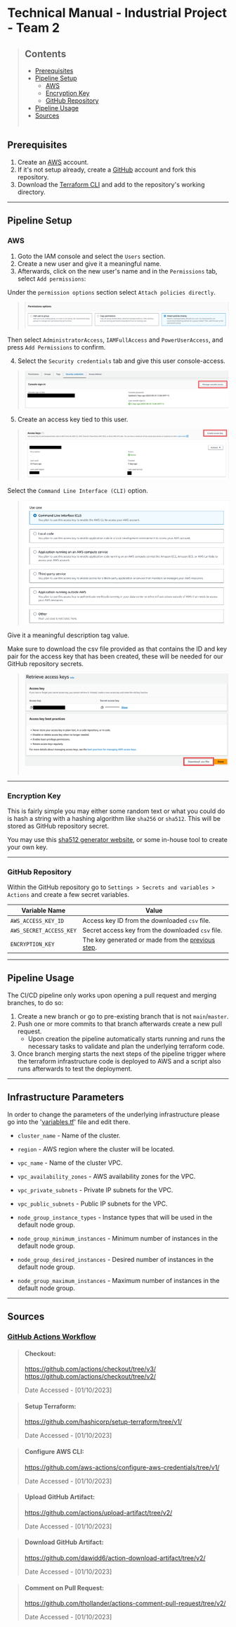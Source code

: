 # Technical Manual - Industrial Project - Team 2

>## Contents 
> - [Prerequisites](#prerequisites)
> - [Pipeline Setup](#pipeline-setup)
>   - [AWS](#aws)
>   - [Encryption Key](#encryption-key)
>   - [GitHub Repository](#github-repository)
> - [Pipeline Usage](#pipeline-usage)
> - [Sources](#sources)
><br></br>


## Prerequisites
1. Create an [AWS](https://link-url-here.org) account.
2. If it's not setup already, create a [GitHub](https://github.com/) account and fork this repository.
3. Download the [Terraform CLI](https://www.terraform.io/) and add to the repository's working directory.
--------------------------------------------------------------------------------
## Pipeline Setup

### AWS
1. Goto the IAM console and select the `Users` section.
2. Create a new user and give it a meaningful name.
3. Afterwards, click on the new user's name and in the `Permissions` tab, select `Add permissions`:

Under the `permission options` section select `Attach policies directly`.

>![Alt text](./res/images/perm_options.png)

Then select `AdministratorAccess`, `IAMFullAccess` and `PowerUserAccess`, and press `Add Permissions` to confirm.

4. Select the `Security credentials` tab and give this user console-access.

> ![Security credenitals image.](./res/images/security_credentials.png)

5. Create an access key tied to this user. 
> ![Showing how to create access key.](./res/images/access_keys.png)

Select the `Command Line Interface (CLI)` option.

> ![Showing to select the CLI option.](./res/images/cli_option.png)

Give it a meaningful description tag value.
 
Make sure to download the csv file provided as that contains the ID and key pair for the access key that has been created, these will be needed for our GitHub repository secrets.

> ![Showing where to download the newly created access keys CSV file.](./res/images/access_keys_csv.png)
> <br></br>
-----------------------------------------------------------------------------
### Encryption Key
This is fairly simple you may either some random text or what you could do is hash a string with a hashing algorithm like `sha256` or `sha512`. This will be stored as GitHub repository secret.

You may use this [sha512 generator website](https://sha512.online/), or some in-house tool to create your own key.


-----------------------------------------------------------------------------
### GitHub Repository 
Within the GitHub repository go to `Settings > Secrets and variables > Actions` and create a few secret variables.

| Variable Name | Value |
| -------- | ------- |
| `AWS_ACCESS_KEY_ID` | Access key ID from the downloaded `csv` file. |
| `AWS_SECRET_ACCESS_KEY` | Secret access key from the downloaded `csv` file. |
| `ENCRYPTION_KEY` | The key generated or made from the [previous step](#encryption-key). |
-----------------------------------------------------------------------------

## Pipeline Usage
The CI/CD pipeline only works upon opening a pull request and merging branches, to do so:
1. Create a new branch or go to pre-existing branch that is not `main`/`master`.
2. Push one or more commits to that branch afterwards create a new pull request.
   - Upon creation the pipeline automatically starts running and runs the necessary tasks to validate and plan the underlying terraform code.
3. Once branch merging starts the next steps of the pipeline trigger where the terraform infrastructure code is deployed to AWS and a script also runs afterwards to test the deployment.

-----------------------------------------------------------------------------
## Infrastructure Parameters
In order to change the parameters of the underlying infrastructure please go into the '[variables.tf](https://github.com/IndustrialTeam2/ContainerAccelerator/blob/main/variables.tf)' file and edit there.

- `cluster_name` - Name of the cluster.

- `region` - AWS region where the cluster will be located.

- `vpc_name` - Name of the cluster VPC.

- `vpc_availability_zones` - AWS availability zones for the VPC.

- `vpc_private_subnets` - Private IP subnets for the VPC.

- `vpc_public_subnets` - Public IP subnets for the VPC.

- `node_group_instance_types` - Instance types that will be used in the default node group.

- `node_group_minimum_instances` - Minimum number of instances in the default node group.

- `node_group_desired_instances` - Desired number of instances in the default node group.

- `node_group_maximum_instances` - Maximum number of instances in the default node group.

-----------------------------------------------------------------------------
## Sources

 ### <u>GitHub Actions Workflow</u>
 > #### Checkout: 
 > https://github.com/actions/checkout/tree/v3/
 > https://github.com/actions/checkout/tree/v2/
 >
 > Date Accessed - [01/10/2023]

 > #### Setup Terraform:
 > https://github.com/hashicorp/setup-terraform/tree/v1/
 >
 > Date Accessed - [01/10/2023]

 > #### Configure AWS CLI:
 > https://github.com/aws-actions/configure-aws-credentials/tree/v1/
 >
 > Date Accessed - [01/10/2023]

 > #### Upload GitHub Artifact:
 > https://github.com/actions/upload-artifact/tree/v2/
 >
 > Date Accessed - [01/10/2023]

 > #### Download GitHub Artifact:
 > https://github.com/dawidd6/action-download-artifact/tree/v2/
 >
 > Date Accessed - [01/10/2023]

 > #### Comment on Pull Request:
 > https://github.com/thollander/actions-comment-pull-request/tree/v2/
 >
 > Date Accessed - [01/10/2023]